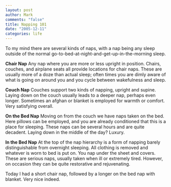 ```yaml
--- 
layout: post
author: Mark
comments: "false"
title: Napping 101
date: "2005-12-11"
categories: life
---
```

To my mind there are several kinds of naps, with a nap being any sleep outside of the normal go-to-bed-at-night-and-get-up-in-the-morning sleep.

<strong>Chair Nap</strong>
Any nap where you are more or less upright in position. Chairs, couches, and airplane seats all provide locations for chair naps. These are usually more of a doze than actual sleep; often times you are dimly aware of what is going on around you and you cycle between wakefulness and sleep.

<strong>Couch Nap</strong>
Couches support two kinds of napping, upright and supine. Laying down on the couch usually leads to a deeper nap, perhaps even longer. Sometimes an afghan or blanket is employed for warmth or comfort. Very satisfying overall.

<strong>On the Bed Nap</strong>
Moving on from the couch we have naps taken on the bed. Here pillows can be employed, and you are already conditioned that this is a place for sleeping. These naps can be several hours and are quite decadent. Laying down in the middle of the day? Luxury.

<strong>In the Bed Nap</strong>
At the top of the nap hierarchy is a form of napping barely distinguishable from overnight sleeping. All clothing is removed and whatever is worn to bed is put on. You nap under the sheet and covers. These are serious naps, usually taken when ill or extremely tired. However, on occasion they can be quite restorative and rejuvenating.

Today I had a short chair nap, followed by a longer on the bed nap with blanket. Very nice indeed.
